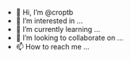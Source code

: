 - 👋 Hi, I’m @croptb
- 👀 I’m interested in ...
- 🌱 I’m currently learning ...
- 💞️ I’m looking to collaborate on ...
- 📫 How to reach me ...

<!---
croptb/croptb is a ✨ special ✨ repository because its `README.md` (this file) appears on your GitHub profile.
You can click the Preview link to take a look at your changes.
--->
